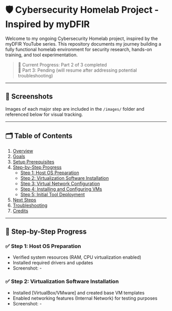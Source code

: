 # 🛡️ Cybersecurity Homelab Project - Inspired by myDFIR

Welcome to my ongoing Cybersecurity Homelab project, inspired by the myDFIR YouTube series. This repository documents my journey building a fully functional homelab environment for security research, hands-on training, and tool experimentation.

> 📌 Current Progress: Part 2 of 3 completed  
> 🔧 Part 3: Pending (will resume after addressing potential troubleshooting)

---

## 📸 Screenshots

Images of each major step are included in the `/images/` folder and referenced below for visual tracking.

---

## 🗂️ Table of Contents

1. [Overview](#overview)
2. [Goals](#goals)
3. [Setup Prerequisites](#setup-prerequisites)
4. [Step-by-Step Progress](#step-by-step-progress)
   - [Step 1: Host OS Preparation](#step-1-host-os-preparation)
   - [Step 2: Virtualization Software Installation](#step-2-virtualization-software-installation)
   - [Step 3: Virtual Network Configuration](#step-3-virtual-network-configuration)
   - [Step 4: Installing and Configuring VMs](#step-4-installing-and-configuring-vms)
   - [Step 5: Initial Tool Deployment](#step-5-initial-tool-deployment)
5. [Next Steps](#next-steps)
6. [Troubleshooting](#troubleshooting)
7. [Credits](#credits)

---

## 🧱 Step-by-Step Progress

### ✅ Step 1: Host OS Preparation

- Verified system resources (RAM, CPU virtualization enabled)
- Installed required drivers and updates
- Screenshot: -

### ✅ Step 2: Virtualization Software Installation

- Installed [VirtualBox/VMware] and created base VM templates
- Enabled networking features (Internal Network) for testing purposes
- Screenshot: -
